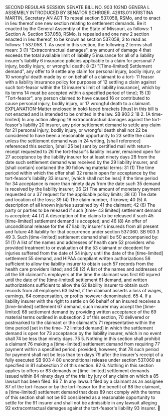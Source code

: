 SECOND REGULAR SESSION
SENATE BILL NO. 903
102ND GENERA L ASSEMBLY
INTRODUCED BY SENATOR SCHROER.
4261S.01I KRISTINA MARTIN, Secretary
AN ACT
To repeal section 537.058, RSMo, and to enact in lieu thereof one new section relating to
settlement demands.
Be it enacted by the General Assembly of the State of Missouri, as follows:
1 Section A. Section 537.058, RSMo, is repealed and one new
2 section enacted in lieu thereof, to be known as section 537.058,
3 to read as follows:
1 537.058. 1. As used in this section, the following
2 terms shall mean:
3 (1) "Extracontractual damages", any amount of damage
4 that exceeds the total available limit of liability
5 insurance for all of a liability insurer's liability
6 insurance policies applicable to a claim for personal
7 injury, bodily injury, or wrongful death;
8 (2) "[Time-limited] Settlement demand", any offer to
9 settle any claim for personal injury, bodily injury, or
10 wrongful death made by or on behalf of a claimant to a tort-
11 feasor with a liability insurance policy for purposes of
12 settling a claim against such tort-feasor within the
13 insurer's limit of liability insurance[, which by its terms
14 must be accepted within a specified period of time];
15 (3) "Tort-feasor", any person claimed to have caused
16 or contributed to cause personal injury, bodily injury, or
17 wrongful death to a claimant.
EXPLANATION-Matter enclosed in bold-faced brackets [thus] in this bill is not enacted
and is intended to be omitted in the law.
SB 903 2
18 2. [A time-limited] In any action alleging
19 extracontractual damages against the tort-feasor's liability
20 insurer, any prior settlement demand to settle any claim for
21 personal injury, bodily injury, or wrongful death shall not
22 be considered to have been a reasonable opportunity to
23 settle the claim unless the settlement demand was in
24 writing, [shall reference] referenced this section, [shall
25 be] sent by certified mail with return-receipt requested to
26 the tort-feasor's liability insurer, remained open for
27 acceptance by the liability insurer for at least ninety days
28 from the date such settlement demand was received by the
29 liability insurer, and [shall contain] contained the
30 following material terms:
31 (1) The time period within which the offer shall
32 remain open for acceptance by the tort-feasor's liability
33 insurer, [which shall not be less] if the time period for
34 acceptance is more than ninety days from the date such
35 demand is received by the liability insurer;
36 (2) The amount of monetary payment requested or a
37 request for the applicable policy limits;
38 (3) The date and location of the loss;
39 (4) The claim number, if known;
40 (5) A description of all known injuries sustained by
41 the claimant;
42 (6) The party or parties to be released if such [time-
43 limited] settlement demand is accepted;
44 (7) A description of the claims to be released if such
45 [time-limited] settlement demand is accepted; and
46 (8) An offer of unconditional release for the
47 liability insurer's insureds from all present and future
48 liability for that occurrence under section 537.060.
SB 903 3
49 3. Such [time-limited] settlement demand shall be
50 accompanied by:
51 (1) A list of the names and addresses of health care
52 providers who provided treatment to or evaluation of the
53 claimant or decedent for injuries suffered from the date of
54 injury until the date of the [time-limited] settlement
55 demand, and HIPAA compliant written authorizations
56 sufficient to allow the liability insurer to obtain such
57 records from the health care providers listed; and
58 (2) A list of the names and addresses of all the
59 claimant's employers at the time the claimant was first
60 injured until the date of the [time-limited] settlement
61 demand, and written authorizations sufficient to allow the
62 liability insurer to obtain such records from all employers
63 listed, if the claimant asserts a loss of wages, earnings,
64 compensation, or profits however denominated.
65 4. If a liability insurer with the right to settle on
66 behalf of an insured receives a [time-limited] settlement
67 demand, such insurer may accept the [time-limited]
68 settlement demand by providing written acceptance of the
69 material terms outlined in subsection 2 of this section,
70 delivered or postmarked to the claimant or the claimant's
71 representative within the time period [set in the time-
72 limited demand] in which the settlement demand is open for
73 acceptance by the liability insurer, which in no event shall
74 be less than ninety days.
75 5. Nothing in this section shall prohibit a claimant
76 making a [time-limited] settlement demand from requiring
77 payment within a specified period; provided, however, that
78 such period for payment shall not be less than ten days
79 after the insurer's receipt of a fully executed
SB 903 4
80 unconditional release under section 537.060 as specified in
81 subsection 2 of this section.
82 6. Nothing in this section applies to offers or
83 demands or [time-limited] settlement demands issued within
84 ninety days of the trial by jury of any claim on which a
85 lawsuit has been filed.
86 7. In any lawsuit filed by a claimant as an assignee
87 of the tort-feasor or by the tort-feasor for the benefit of
88 the claimant, a [time-limited] settlement demand that does
89 not comply with the terms of this section shall not be
90 considered as a reasonable opportunity to settle for the
91 insurer and shall not be admissible in any lawsuit alleging
92 extracontractual damages against the tort-feasor's liability
93 insurer.
